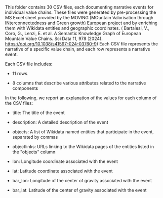 This folder contains 30 CSV files, each documenting narrative events for individual value chains. These files were generated by pre-processing the MS Excel sheet provided by the MOVING (MOuntain Valorisation through INterconnectedness and Green growth) European project and by enriching them with Wikidata entities and geographic coordinates. ( Bartalesi, V., Coro, G., Lenzi, E. et al. A Semantic Knowledge Graph of European Mountain Value Chains. Sci Data 11, 978 (2024). https://doi.org/10.1038/s41597-024-03760-9)
Each CSV file represents the narrative of a specific value chain, and each row represents a narrative event.

Each CSV file includes:

- 11 rows. 

- 8 columns that describe various attributes related to the narrative components

In the following, we report an explanation of the values for each column of the CSV files:

- title: The title of the event

- description: A detailed description of the event

- objects: A list of Wikidata named entities that participate in the event, separated by commas

- objectlinks: URLs linking to the Wikidata pages of the entities listed in the "objects" column

- lon: Longitude coordinate associated with the event

- lat: Latitude coordinate associated with the event

- bar_lon: Longitude of the center of gravity associated with the event

- bar_lat: Latitude  of the center of gravity associated with the event
